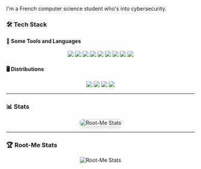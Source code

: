 I'm a French computer science student who's into cybersecurity.

### 🛠️ **Tech Stack**

#### 🔧 Some Tools and Languages

<p align="center">
  <img src="https://img.shields.io/badge/Python-3776AB?style=for-the-badge&logo=python&logoColor=white">
  <img src="https://img.shields.io/badge/Bash-4EAA25?style=for-the-badge&logo=gnubash&logoColor=white">
  <img src="https://img.shields.io/badge/Git-F05032?style=for-the-badge&logo=git&logoColor=white">
  <img src="https://img.shields.io/badge/Nmap-4682B4?style=for-the-badge&logo=nmap&logoColor=white">
  <img src="https://img.shields.io/badge/Aircrack--ng-007C7C?style=for-the-badge&logo=aircrack-ng&logoColor=white">
  <img src="https://img.shields.io/badge/Exegol-FF5733?style=for-the-badge&logo=exegol&logoColor=white">
  <img src="https://img.shields.io/badge/Packet_Tracer-0A66C2?style=for-the-badge&logo=cisco&logoColor=white">
  <img src="https://img.shields.io/badge/VirtualBox-183A61?style=for-the-badge&logo=virtualbox&logoColor=white">
  <img src="https://img.shields.io/badge/GNS3-1A1A1A?style=for-the-badge&logo=gns3&logoColor=white">
</p>

#### 🖥️ Distributions

<p align="center">
  <img src="https://img.shields.io/badge/Linux-FCC624?style=for-the-badge&logo=linux&logoColor=black">
  <img src="https://img.shields.io/badge/Debian-A81D33?style=for-the-badge&logo=debian&logoColor=white">
  <img src="https://img.shields.io/badge/Rocky_Linux-10B981?style=for-the-badge&logo=rocky-linux&logoColor=white">
  <img src="https://img.shields.io/badge/Kali_Linux-557C94?style=for-the-badge&logo=kali-linux&logoColor=white">
</p>

---

### 📊 **Stats**

<p align="center">
  <p align="center">
  <img src="https://root-me-diff.vercel.app/rm-gh?nickname=amine33&gstats=show" alt="Root-Me Stats" style="border: 2px solid #e1e4e8; border-radius: 10px; box-shadow: 0 4px 8px rgba(0, 0, 0, 0.1);">
</p>

</p>

---

### 🏆 **Root-Me Stats**

<p align="center">
  <img src="https://root-me-diff.vercel.app/rm-gh?nickname=amine33&gstats=show" alt="Root-Me Stats">
</p>
